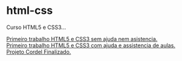 # html-css
 Curso HTML5 e CSS3...

 <a href="https://roquemorgado.github.io/projeto-wow/"> Primeiro trabalho HTML5 e CSS3 sem ajuda nem asistencia. </br>
 <a href="https://roquemorgado.github.io/projeto-android/"> Primeiro trabalho HTML5 e CSS3 com ajuda e assistencia de aulas.</br>
 <a href=" https://roquemorgado.github.io/projeto-cordel/"> Projeto Cordel Finalizado. 

